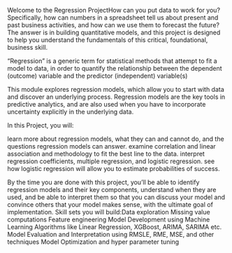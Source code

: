 

Welcome to the Regression ProjectHow can you put data to work for you? Specifically, how can numbers in a spreadsheet tell us about present and past business activities, and how can we use them to forecast the future? The answer is in building quantitative models, and this project is designed to help you understand the fundamentals of this critical, foundational, business skill. 

“Regression” is a generic term for statistical methods that attempt to fit a model to data, in order to quantify the relationship between the dependent (outcome) variable and the predictor (independent) variable(s)

This module explores regression models, which allow you to start with data and discover an underlying process. Regression models are the key tools in predictive analytics, and are also used when you have to incorporate uncertainty explicitly in the underlying data. 

In this Project, you will: 

learn more about regression models, what they can and cannot do, and the questions regression models can answer. 
examine correlation and linear association and methodology to fit the best line to the data.
interpret regression coefficients, multiple regression, and logistic regression. 
see how logistic regression will allow you to estimate probabilities of success. 

By the time you are done with this project, you’ll be able to identify regression models and their key components, understand when they are used, and be able to interpret them so that you can discuss your model and convince others that your model makes sense, with the ultimate goal of implementation.
Skill sets you will build:Data exploration
Missing value computations
Feature engineering
Model Development using Machine Learning Algorithms like Linear Regression, XGBoost, ARIMA, SARIMA etc.
Model Evaluation and Interpretation using RMSLE, RME, MSE, and other techniques
Model Optimization and hyper parameter tuning
